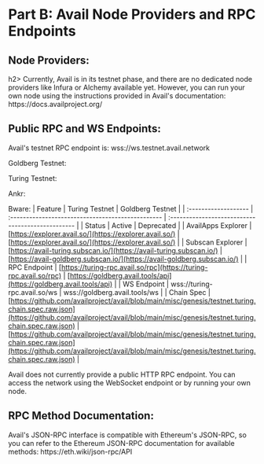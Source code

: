 <h1>Part B: Avail Node Providers and RPC Endpoints</h1>
<h2>
Node Providers:</h2>h2>
Currently, Avail is in its testnet phase, and there are no dedicated node providers like Infura or Alchemy available yet. However, you can run your own node using the instructions provided in Avail's documentation: https://docs.availproject.org/

<h2>Public RPC and WS Endpoints:</h2>
Avail's testnet RPC endpoint is: wss://ws.testnet.avail.network

Goldberg Testnet: 

Turing Testnet: 

Ankr:

Bware: 
| Feature              | Turing Testnet                                   | Goldberg Testnet                                  |
| :------------------- | :------------------------------------------------ | :------------------------------------------------ |
| Status               | Active                                            | Deprecated                                        |
| AvailApps Explorer   | [https://explorer.avail.so/](https://explorer.avail.so/)                         | [https://explorer.avail.so/](https://explorer.avail.so/)                         |
| Subscan Explorer     | [https://avail-turing.subscan.io/](https://avail-turing.subscan.io/)                   | [https://avail-goldberg.subscan.io/](https://avail-goldberg.subscan.io/)                   |
| RPC Endpoint         | [https://turing-rpc.avail.so/rpc](https://turing-rpc.avail.so/rpc)                   | [https://goldberg.avail.tools/api](https://goldberg.avail.tools/api)                   |
| WS Endpoint          | wss://turing-rpc.avail.so/ws                      | wss://goldberg.avail.tools/ws                      |
| Chain Spec           | [https://github.com/availproject/avail/blob/main/misc/genesis/testnet.turing.chain.spec.raw.json](https://github.com/availproject/avail/blob/main/misc/genesis/testnet.turing.chain.spec.raw.json) | [https://github.com/availproject/avail/blob/main/misc/genesis/testnet.turing.chain.spec.raw.json](https://github.com/availproject/avail/blob/main/misc/genesis/testnet.turing.chain.spec.raw.json) |


Avail does not currently provide a public HTTP RPC endpoint. You can access the network using the WebSocket endpoint or by running your own node.

<h2>RPC Method Documentation:</h2>
Avail's JSON-RPC interface is compatible with Ethereum's JSON-RPC, so you can refer to the Ethereum JSON-RPC documentation for available methods: https://eth.wiki/json-rpc/API
